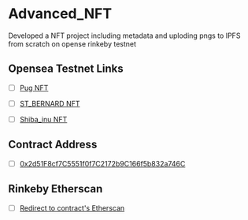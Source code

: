 # Advanced_NFT
Developed a NFT project including metadata and uploding pngs to IPFS from scratch on opense rinkeby testnet

## Opensea Testnet Links

+ [ ] [Pug NFT](https://testnets.opensea.io/assets/0x2d51F8cf7C5551f0f7C2172b9C166f5b832a746C/0)

+ [ ] [ST_BERNARD NFT](https://testnets.opensea.io/assets/0x2d51F8cf7C5551f0f7C2172b9C166f5b832a746C/1)

+ [ ] [Shiba_inu NFT](https://testnets.opensea.io/assets/0x2d51F8cf7C5551f0f7C2172b9C166f5b832a746C/2)


## Contract Address
+ [ ] [0x2d51F8cf7C5551f0f7C2172b9C166f5b832a746C](https://rinkeby.etherscan.io/token/0x2d51f8cf7c5551f0f7c2172b9c166f5b832a746c)

## Rinkeby Etherscan
+ [ ] [Redirect to contract's Etherscan](https://rinkeby.etherscan.io/token/0x2d51f8cf7c5551f0f7c2172b9c166f5b832a746c)
